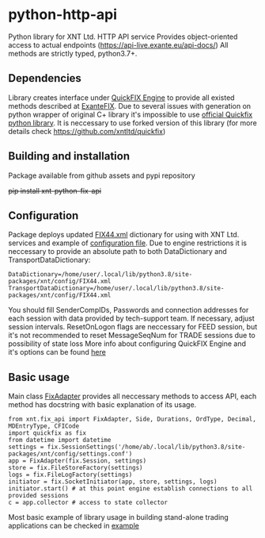 # python-http-api

Python library for XNT Ltd. HTTP API service Provides object-oriented access to actual endpoints (https://api-live.exante.eu/api-docs/)
All methods are strictly typed, python3.7+.

## Dependencies

Library creates interface under [QuickFIX Engine](http://www.quickfixengine.org/) to provide all existed methods described at [ExanteFIX](https://exante.eu/clientsarea/media/manuals/docs/2020/01/ExanteFIX_1.13.3.pdf).
Due to several issues with generation on python wrapper of original C+ library it's impossible to use [official Quickfix python library](https://pypi.org/project/quickfix/).
It is neccessary to use forked version of this library (for more details check https://github.com/xntltd/quickfix)

## Building and installation

Package available from github assets and pypi repository

~~pip install xnt-python-fix-api~~

## Configuration

Package deploys updated [FIX44.xml](src/xnt/config/FIX44.xml) dictionary for using with XNT Ltd. services and example of [configuration file](src/xnt/config/settings.conf).
Due to engine restrictions it is neccessary to provide an absolute path to both DataDictionary and TransportDataDictionary:

    DataDictionary=/home/user/.local/lib/python3.8/site-packages/xnt/config/FIX44.xml
    TransportDataDictionary=/home/user/.local/lib/python3.8/site-packages/xnt/config/FIX44.xml

You should fill SenderCompIDs, Passwords and connection addresses for each session with data provided by tech-support team. If necessary, adjust session intervals.
ResetOnLogon flags are neccessary for FEED session, but it's not recommended to reset MessageSeqNum for TRADE sessions due to possibility of state loss
More info about configuring QuickFIX Engine and it's options can be found [here](http://www.quickfixengine.org/quickfix/doc/html/)

## Basic usage

Main class [FixAdapter](src/xnt/fix_api.py#L114) provides all neccessary methods to access API, each method has docstring with basic explanation of its usage.

    from xnt.fix_api import FixAdapter, Side, Durations, OrdType, Decimal, MDEntryType, CFICode
    import quickfix as fix 
    from datetime import datetime
    settings = fix.SessionSettings('/home/ab/.local/lib/python3.8/site-packages/xnt/config/settings.conf') 
    app = FixAdapter(fix.Session, settings) 
    store = fix.FileStoreFactory(settings) 
    logs = fix.FileLogFactory(settings) 
    initiator = fix.SocketInitiator(app, store, settings, logs) 
    initiator.start() # at this point engine establish connections to all provided sessions
    c = app.collector # access to state collector

Most basic example of library usage in building stand-alone trading applications can be checked in [example](tests/http_robot.py)